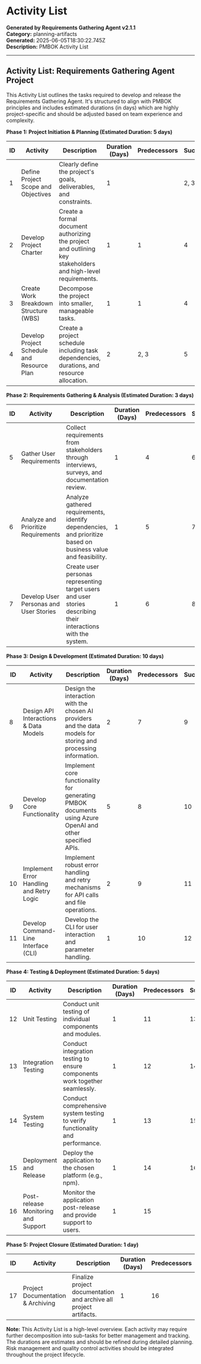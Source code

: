 # Activity List

**Generated by Requirements Gathering Agent v2.1.1**  
**Category:** planning-artifacts  
**Generated:** 2025-06-05T18:30:22.745Z  
**Description:** PMBOK Activity List

---

## Activity List: Requirements Gathering Agent Project

This Activity List outlines the tasks required to develop and release the Requirements Gathering Agent.  It's structured to align with PMBOK principles and includes estimated durations (in days) which are highly project-specific and should be adjusted based on team experience and complexity.

**Phase 1: Project Initiation & Planning (Estimated Duration: 5 days)**

| ID | Activity                                      | Description                                                                                                  | Duration (Days) | Predecessors | Successors |
|---|-----------------------------------------------|--------------------------------------------------------------------------------------------------------------|-----------------|---------------|-------------|
| 1 | Define Project Scope and Objectives           | Clearly define the project's goals, deliverables, and constraints.                                             | 1               |               | 2, 3        |
| 2 | Develop Project Charter                       | Create a formal document authorizing the project and outlining key stakeholders and high-level requirements.    | 1               | 1             | 4           |
| 3 | Create Work Breakdown Structure (WBS)          | Decompose the project into smaller, manageable tasks.                                                          | 1               | 1             | 4           |
| 4 | Develop Project Schedule and Resource Plan     | Create a project schedule including task dependencies, durations, and resource allocation.                   | 2               | 2, 3         | 5           |


**Phase 2: Requirements Gathering & Analysis (Estimated Duration: 3 days)**

| ID | Activity                                      | Description                                                                                                  | Duration (Days) | Predecessors | Successors |
|---|-----------------------------------------------|--------------------------------------------------------------------------------------------------------------|-----------------|---------------|-------------|
| 5 | Gather User Requirements                     | Collect requirements from stakeholders through interviews, surveys, and documentation review.                 | 1               | 4             | 6           |
| 6 | Analyze and Prioritize Requirements           | Analyze gathered requirements, identify dependencies, and prioritize based on business value and feasibility. | 1               | 5             | 7           |
| 7 | Develop User Personas and User Stories         | Create user personas representing target users and user stories describing their interactions with the system.| 1               | 6             | 8           |


**Phase 3: Design & Development (Estimated Duration: 10 days)**

| ID | Activity                                      | Description                                                                                                  | Duration (Days) | Predecessors | Successors |
|---|-----------------------------------------------|--------------------------------------------------------------------------------------------------------------|-----------------|---------------|-------------|
| 8 | Design API Interactions & Data Models        | Design the interaction with the chosen AI providers and the data models for storing and processing information.| 2               | 7             | 9           |
| 9 | Develop Core Functionality                    | Implement core functionality for generating PMBOK documents using Azure OpenAI and other specified APIs.     | 5               | 8             | 10          |
| 10| Implement Error Handling and Retry Logic      | Implement robust error handling and retry mechanisms for API calls and file operations.                       | 2               | 9             | 11          |
| 11| Develop Command-Line Interface (CLI)         | Develop the CLI for user interaction and parameter handling.                                                 | 1               | 10            | 12          |


**Phase 4: Testing & Deployment (Estimated Duration: 5 days)**

| ID | Activity                                      | Description                                                                                                  | Duration (Days) | Predecessors | Successors |
|---|-----------------------------------------------|--------------------------------------------------------------------------------------------------------------|-----------------|---------------|-------------|
| 12| Unit Testing                                   | Conduct unit testing of individual components and modules.                                                    | 1               | 11            | 13          |
| 13| Integration Testing                           | Conduct integration testing to ensure components work together seamlessly.                                     | 1               | 12            | 14          |
| 14| System Testing                                | Conduct comprehensive system testing to verify functionality and performance.                                   | 1               | 13            | 15          |
| 15| Deployment and Release                        | Deploy the application to the chosen platform (e.g., npm).                                                  | 1               | 14            | 16          |
| 16| Post-release Monitoring and Support          | Monitor the application post-release and provide support to users.                                          | 1               | 15            |             |


**Phase 5: Project Closure (Estimated Duration: 1 day)**

| ID | Activity                                      | Description                                                                                                  | Duration (Days) | Predecessors | Successors |
|---|-----------------------------------------------|--------------------------------------------------------------------------------------------------------------|-----------------|---------------|-------------|
| 17| Project Documentation & Archiving            | Finalize project documentation and archive all project artifacts.                                              | 1               | 16            |             |


**Note:** This Activity List is a high-level overview.  Each activity may require further decomposition into sub-tasks for better management and tracking.  The durations are estimates and should be refined during detailed planning.  Risk management and quality control activities should be integrated throughout the project lifecycle.
